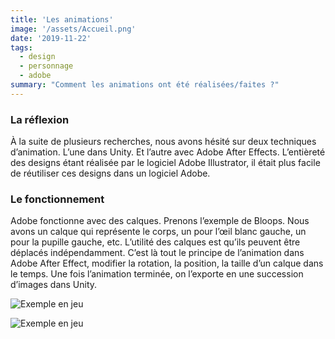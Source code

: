 ```yaml
---
title: 'Les animations'
image: '/assets/Accueil.png'
date: '2019-11-22'
tags:
  - design
  - personnage
  - adobe
summary: "Comment les animations ont été réalisées/faites ?"
---
```


### La réflexion

À la suite de plusieurs recherches, nous avons hésité sur deux techniques d’animation. L’une dans Unity. Et l’autre avec Adobe After Effects. L’entièreté des designs étant réalisée par le logiciel Adobe Illustrator, il était plus facile de réutiliser ces designs dans un logiciel Adobe.

### Le fonctionnement

Adobe fonctionne avec des calques. Prenons l’exemple de Bloops. Nous avons un calque qui représente le corps, un pour l’œil blanc gauche, un pour la pupille gauche, etc. L’utilité des calques est qu’ils peuvent être déplacés indépendamment. C’est là tout le principe de l’animation dans Adobe After Effect, modifier la rotation, la position, la taille d’un calque dans le temps. Une fois l’animation terminée, on l’exporte en une succession d’images dans Unity.

![Exemple en jeu](/assets/after_effect.JPG)

![Exemple en jeu](/assets/animation_unity.JPG)
